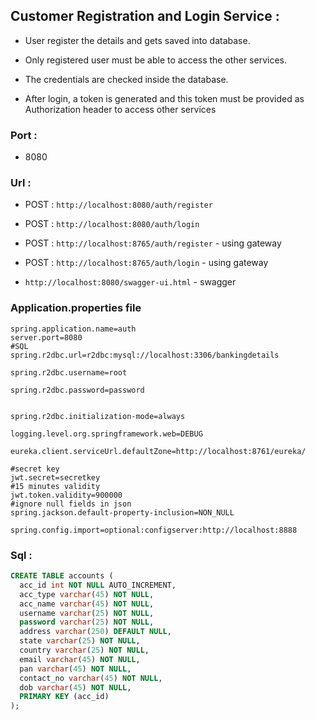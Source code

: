 ## Customer Registration and Login Service :

* User register the details and gets saved into database.

* Only registered user must be able to access the other services.

* The credentials are checked inside the database.

* After login, a token is generated and this token must be provided as Authorization header to access other services

### Port :

* 8080

### Url :

* POST : `http://localhost:8080/auth/register`

* POST : `http://localhost:8080/auth/login`

* POST : `http://localhost:8765/auth/register` - using gateway

* POST : `http://localhost:8765/auth/login` - using gateway

* `http://localhost:8080/swagger-ui.html` - swagger

### Application.properties file

```properties
spring.application.name=auth
server.port=8080
#SQL
spring.r2dbc.url=r2dbc:mysql://localhost:3306/bankingdetails

spring.r2dbc.username=root

spring.r2dbc.password=password


spring.r2dbc.initialization-mode=always

logging.level.org.springframework.web=DEBUG

eureka.client.serviceUrl.defaultZone=http://localhost:8761/eureka/

#secret key
jwt.secret=secretkey
#15 minutes validity
jwt.token.validity=900000
#ignore null fields in json
spring.jackson.default-property-inclusion=NON_NULL

spring.config.import=optional:configserver:http://localhost:8888
```


### Sql : 

```sql
CREATE TABLE accounts (
  acc_id int NOT NULL AUTO_INCREMENT,
  acc_type varchar(45) NOT NULL,
  acc_name varchar(45) NOT NULL,
  username varchar(25) NOT NULL,
  password varchar(25) NOT NULL,
  address varchar(250) DEFAULT NULL,
  state varchar(25) NOT NULL,
  country varchar(25) NOT NULL,
  email varchar(45) NOT NULL,
  pan varchar(45) NOT NULL,
  contact_no varchar(45) NOT NULL,
  dob varchar(45) NOT NULL,
  PRIMARY KEY (acc_id)
);
```